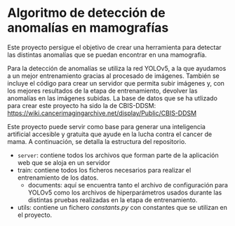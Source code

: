 # Algoritmo de detección de anomalías en mamografías

Este proyecto persigue el objetivo de crear una herramienta para detectar las distintas anomalías que se puedan encontrar en una mamografía.

Para la detección de anomalías se utiliza la red YOLOv5, a la que ayudamos a un mejor entrenamiento gracias al procesado de imágenes. También se incluye el código para crear un servidor que permita subir imágenes y, con los mejores resultados de la etapa de entrenamiento, devolver las anomalías en las imágenes subidas. La base de datos que se ha utlizado para crear este proyecto ha sido la de CBIS-DDSM: https://wiki.cancerimagingarchive.net/display/Public/CBIS-DDSM

Este proyecto puede servir como base para generar una inteligencia artificial accesible y gratuita que ayude en la lucha contra el cancer de mama. A continuación, se detalla la estructura del repositorio.

* <code>server</code>: contiene todos los archivos que forman parte de la aplicación web que se aloja en un servidor
* train: contiene todos los ficheros necesarios para realizar el entrenamiento de los datos.
  * documents: aquí se encuentra tanto el archivo de configuración para YOLOv5 como los archivos de hiperparámetros usados durante las distintas pruebas realizadas en la etapa de entrenamiento.
* utils: contiene un fichero _constants.py_ con constantes que se utilizan en el proyecto.
